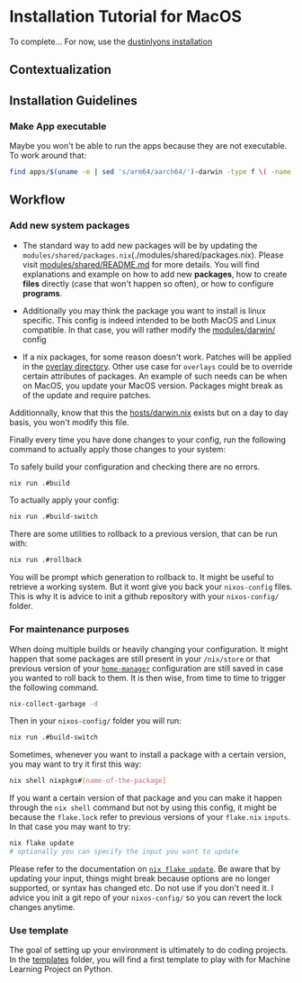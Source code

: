 # Installation Tutorial for MacOS

To complete...
For now, use the [dustinlyons installation](https://github.com/dustinlyons/nixos-config)

## Contextualization

## Installation Guidelines

### Make App executable

Maybe you won't be able to run the apps because they are not executable. To work around that:

```bash
find apps/$(uname -m | sed 's/arm64/aarch64/')-darwin -type f \( -name apply -o -name build -o -name build-switch -o -name create-keys -o -name copy-keys -o -name check-keys -o -name rollback \) -exec chmod +x {} \;
```

## Workflow

### Add new system packages

+ The standard way to add new packages will be by updating the `modules/shared/packages.nix`(./modules/shared/packages.nix). Please visit [modules/shared/README.md](./modules/shared/README.md) for more details. You will find explanations and example on how to add new **packages**, how to create **files** directly (case that won't happen so often), or how to configure **programs**.

+ Additionally you may think the package you want to install is linux specific. This config is indeed intended to be both MacOS and Linux compatible. In that case, you will rather modify the [modules/darwin/](./modules/darwin/README.md) config

+ If a nix packages, for some reason doesn't work. Patches will be applied in the [overlay directory](./overlays/README.md). Other use case for `overlays` could be to override certain attributes of packages. An example of such needs can be when on MacOS, you update your MacOS version. Packages might break as of the update and require patches.

Additionnally, know that this the [hosts/darwin.nix](./hosts/README.md) exists but on a day to day basis, you won't modify this file.

Finally every time you have done changes to your config, run the following command to actually apply those changes to your system:

To safely build your configuration and checking there are no errors.

```bash
nix run .#build
```

To actually apply your config:

```bash
nix run .#build-switch
```

There are some utilities to rollback to a previous version, that can be run with:

```bash
nix run .#rollback
```

You will be prompt which generation to rollback to. It might be useful to retrieve a working system. But it wont give you back your `nixos-config` files. This is why it is advice to init a github repository with your `nixos-config/` folder.

### For maintenance purposes

When doing multiple builds or heavily changing your configuration. It might happen that some packages are still present in your `/nix/store` or that previous version of your [`home-manager`](https://github.com/nix-community/home-manager) configuration are still saved in case you wanted to roll back to them. It is then wise, from time to time to trigger the following command.

```bash
nix-collect-garbage -d
```

Then in your `nixos-config/` folder you will run:

```bash
nix run .#build-switch
```

Sometimes, whenever you want to install a package with a certain version, you may want to try it first this way:

```bash
nix shell nixpkgs#[name-of-the-package]
```

If you want a certain version of that package and you can make it happen through the `nix shell` command but not by using this config, it might be because the `flake.lock` refer to previous versions of your `flake.nix` `inputs`. In that case you may want to try:

```bash
nix flake update 
# optionally you can specify the input you want to update
```

Please refer to the documentation on [`nix flake update`](https://nix.dev/manual/nix/2.25/command-ref/new-cli/nix3-flake-update). Be aware that by updating your input, things might break because options are no longer supported, or syntax has changed etc. Do not use if you don't need it. I advice you init a git repo of your `nixos-config/` so you can revert the lock changes anytime.

### Use template

The goal of setting up your environment is ultimately to do coding projects. In the [templates](./templates/README.md) folder, you will find a first template to play with for Machine Learning Project on Python.
